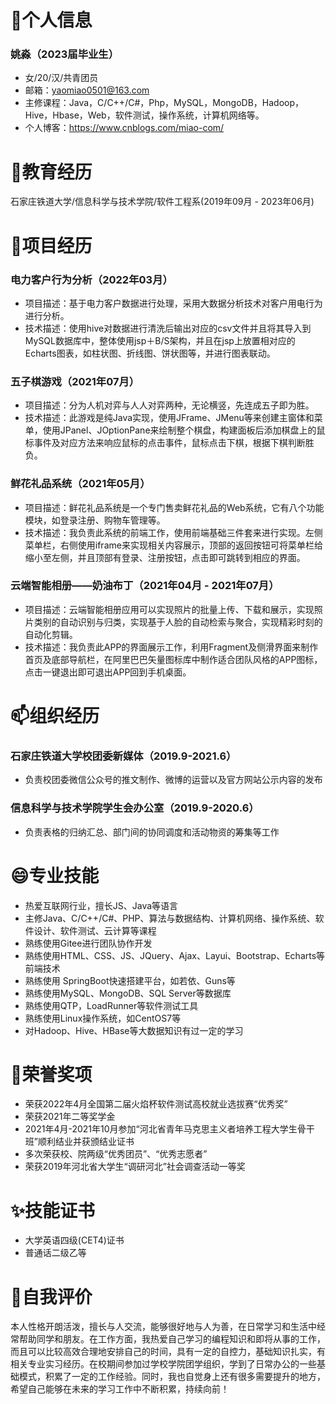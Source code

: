 <!--
**KM-LY/KM-LY** is a ✨ _special_ ✨ repository because its `README.md` (this file) appears on your GitHub profile.

Here are some ideas to get you started:

- 🔭 I’m currently working on ...
- 🌱 I’m currently learning ...
- 👯 I’m looking to collaborate on ...
- 🤔 I’m looking for help with ...
- 💬 Ask me about ...
- 📫 How to reach me: ...
- 😄 Pronouns: ...
- ⚡ Fun fact: ...
-->

# 🤔个人信息
### 姚淼（2023届毕业生）
 - 女/20/汉/共青团员
 - 邮箱：yaomiao0501@163.com
 - 主修课程：Java，C/C++/C#，Php，MySQL，MongoDB，Hadoop，Hive，Hbase，Web，软件测试，操作系统，计算机网络等。
 - 个人博客：https://www.cnblogs.com/miao-com/

# 🌱教育经历
石家庄铁道大学/信息科学与技术学院/软件工程系(2019年09月 - 2023年06月)

# 💬项目经历
### 电力客户行为分析（2022年03月）
 - 项目描述：基于电力客户数据进行处理，采用大数据分析技术对客户用电行为进行分析。
 - 技术描述：使用hive对数据进行清洗后输出对应的csv文件并且将其导入到MySQL数据库中，整体使用jsp＋B/S架构，并且在jsp上放置相对应的Echarts图表，如柱状图、折线图、饼状图等，并进行图表联动。
### 五子棋游戏（2021年07月）
 - 项目描述：分为人机对弈与人人对弈两种，无论横竖，先连成五子即为胜。
 - 技术描述：此游戏是纯Java实现，使用JFrame、JMenu等来创建主窗体和菜单，使用JPanel、JOptionPane来绘制整个棋盘，构建面板后添加棋盘上的鼠标事件及对应方法来响应鼠标的点击事件，鼠标点击下棋，根据下棋判断胜负。
### 鲜花礼品系统（2021年05月）
 - 项目描述：鲜花礼品系统是一个专门售卖鲜花礼品的Web系统，它有八个功能模块，如登录注册、购物车管理等。
 - 技术描述：我负责此系统的前端工作，使用前端基础三件套来进行实现。左侧菜单栏，右侧使用iframe来实现相关内容展示，顶部的返回按钮可将菜单栏给缩小至左侧，并且顶部有登录、注册按钮，点击即可跳转到相应的界面。
### 云端智能相册——奶油布丁（2021年04月 - 2021年07月）
 - 项目描述：云端智能相册应用可以实现照片的批量上传、下载和展示，实现照片类别的自动识别与归类，实现基于人脸的自动检索与聚合，实现精彩时刻的自动化剪辑。
 - 技术描述：我负责此APP的界面展示工作，利用Fragment及侧滑界面来制作首页及底部导航栏，在阿里巴巴矢量图标库中制作适合团队风格的APP图标，点击一键退出即可退出APP回到手机桌面。

# 📫组织经历
### 石家庄铁道大学校团委新媒体（2019.9-2021.6）
 - 负责校团委微信公众号的推文制作、微博的运营以及官方网站公示内容的发布
### 信息科学与技术学院学生会办公室（2019.9-2020.6）
 - 负责表格的归纳汇总、部门间的协同调度和活动物资的筹集等工作

# 😄专业技能
 - 热爱互联网行业，擅长JS、Java等语言
 - 主修Java、C/C++/C#、PHP、算法与数据结构、计算机网络、操作系统、软件设计、软件测试、云计算等课程
 - 熟练使用Gitee进行团队协作开发
 - 熟练使用HTML、CSS、JS、JQuery、Ajax、Layui、Bootstrap、Echarts等前端技术
 - 熟练使用 SpringBoot快速搭建平台，如若依、Guns等
 - 熟练使用MySQL、MongoDB、SQL Server等数据库
 - 熟练使用QTP，LoadRunner等软件测试工具
 - 熟练使用Linux操作系统，如CentOS7等
 - 对Hadoop、Hive、HBase等大数据知识有过一定的学习

# 👋荣誉奖项
 - 荣获2022年4月全国第二届火焰杯软件测试高校就业选拔赛“优秀奖”
 - 荣获2021年二等奖学金
 - 2021年4月-2021年10月参加“河北省青年马克思主义者培养工程大学生骨干班”顺利结业并获颁结业证书
 - 多次荣获校、院两级“优秀团员”、“优秀志愿者”
 - 荣获2019年河北省大学生“调研河北”社会调查活动一等奖

# ✨技能证书
 - 大学英语四级(CET4)证书
 - 普通话二级乙等

# 👯自我评价
本人性格开朗活泼，擅长与人交流，能够很好地与人为善，在日常学习和生活中经常帮助同学和朋友。在工作方面，我热爱自己学习的编程知识和即将从事的工作，而且可以比较高效合理地安排自己的时间，具有一定的自控力，基础知识扎实，有相关专业实习经历。在校期间参加过学校学院团学组织，学到了日常办公的一些基础模式，积累了一定的工作经验。同时，我也自觉身上还有很多需要提升的地方，希望自己能够在未来的学习工作中不断积累，持续向前！
